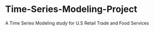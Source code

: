 # Time-Series-Modeling-Project
A Time Series Modeling study for U.S Retail Trade and Food Services 
